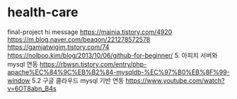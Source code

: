 # health-care
final-project
hi message
https://mainia.tistory.com/4920
https://m.blog.naver.com/beaqon/221278572578
https://gamjatwigim.tistory.com/74
https://nolboo.kim/blog/2013/10/06/github-for-beginner/
5. 아피치 서버와 mysql 연동
https://rbwsn.tistory.com/entry/php-apache%EC%84%9C%EB%B2%84-mysqldb-%EC%97%B0%EB%8F%99-window
5.2 구글 클라우드 mysql 기반 연동
https://www.youtube.com/watch?v=6OT8abn_B4s
